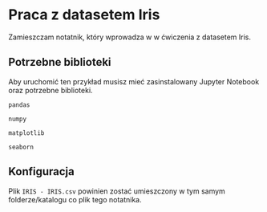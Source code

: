
# Praca z datasetem Iris

Zamieszczam notatnik, który wprowadza w w ćwiczenia z datasetem Iris. 




## Potrzebne biblioteki
Aby uruchomić ten przykład musisz mieć zasinstalowany Jupyter Notebook oraz potrzebne biblioteki.

`pandas`

`numpy`

`matplotlib`

`seaborn`




## Konfiguracja

Plik `IRIS - IRIS.csv` powinien zostać umieszczony w tym samym folderze/katalogu co plik tego notatnika.

